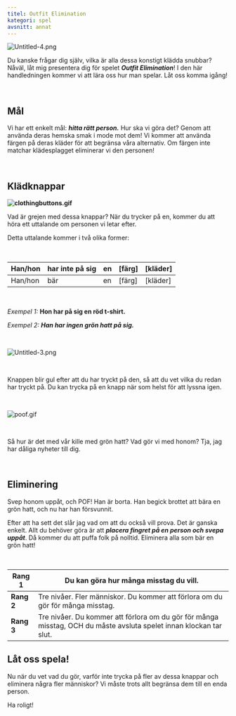 ```yaml
---
titel: Outfit Elimination
kategori: spel
avsnitt: annat
---
```

![Untitled-4.png](https://help.Studycat.com/hc/article_attachments/34921324100889)


Du kanske frågar dig själv, vilka är alla dessa konstigt klädda snubbar? Nåväl, låt mig presentera dig för spelet ***Outfit Elimination***! I den här handledningen kommer vi att lära oss hur man spelar. Låt oss komma igång!


 


## **Mål**


Vi har ett enkelt mål: ***hitta rätt person.*** Hur ska vi göra det? Genom att använda deras hemska smak i mode mot dem! Vi kommer att använda färgen på deras kläder för att begränsa våra alternativ. Om färgen inte matchar klädesplagget eliminerar vi den personen!


 


## **Klädknappar**


**![clothingbuttons.gif](https://help.Studycat.com/hc/article_attachments/34921310348441)**


Vad är grejen med dessa knappar? När du trycker på en, kommer du att höra ett uttalande om personen vi letar efter.


Detta uttalande kommer i två olika former:


 




| Han/hon | har inte på sig | en | \[färg] | \[kläder] |
| --- | --- | --- | --- | --- |
| Han/hon | bär | en | \[färg] | \[kläder] |


 


*Exempel 1:* **Hon har på sig en röd t\-shirt.**



*Exempel 2:* ***Han har ingen grön hatt på sig.***



 


![Untitled-3.png](https://help.Studycat.com/hc/article_attachments/34921324104985)  


 


Knappen blir gul efter att du har tryckt på den, så att du vet vilka du redan har tryckt på. Du kan trycka på en knapp när som helst för att lyssna igen. 


 


![poof.gif](https://help.Studycat.com/hc/article_attachments/34921324114329)


 


Så hur är det med vår kille med grön hatt? Vad gör vi med honom? Tja, jag har dåliga nyheter till dig.


 


## **Eliminering**


Svep honom uppåt, och POF! Han är borta. Han begick brottet att bära en grön hatt, och nu har han försvunnit.


Efter att ha sett det slår jag vad om att du också vill prova. Det är ganska enkelt. Allt du behöver göra är att ***placera fingret på en person och svepa uppåt***. Då kommer du att puffa folk på nolltid. Eliminera alla som bär en grön hatt!


 




| **Rang 1** | Du kan göra hur många misstag du vill. |
| --- | --- |
| **Rang 2** | Tre nivåer. Fler människor. Du kommer att förlora om du gör för många misstag. |
| **Rang 3** | Tre nivåer. Du kommer att förlora om du gör för många misstag, OCH du måste avsluta spelet innan klockan tar slut. |


## 


## **Låt oss spela!**


Nu när du vet vad du gör, varför inte trycka på fler av dessa knappar och eliminera några fler människor? Vi måste trots allt begränsa dem till en enda person.


Ha roligt!